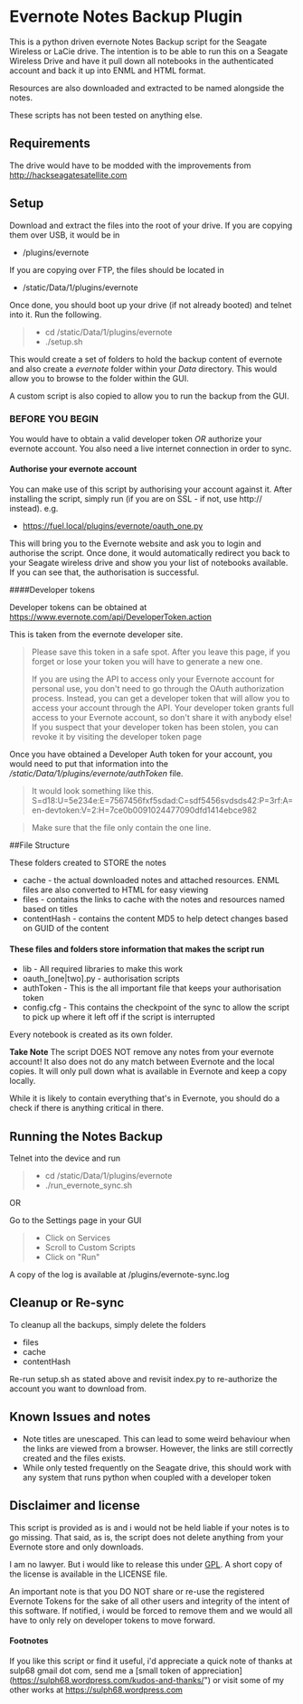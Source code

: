 # Evernote Notes Backup Plugin

This is a python driven evernote Notes Backup script for the Seagate
Wireless or LaCie drive.
The intention is to be able to run this on a Seagate Wireless Drive and
have it pull down all
notebooks in the authenticated account and back it up into ENML and HTML
format.

Resources are also downloaded and extracted to be named alongside the
notes.

These scripts has not been tested on anything else.

## Requirements

The drive would have to be modded with the improvements from
<http://hackseagatesatellite.com>

## Setup

Download and extract the files into the root of your drive.
If you are copying them over USB, it would be in

* /plugins/evernote

If you are copying over FTP, the files should be located in

* /static/Data/1/plugins/evernote

Once done, you should boot up your drive (if not already booted) and
telnet into it. Run the following.
> * cd /static/Data/1/plugins/evernote
> * ./setup.sh
 
This would create a set of folders to hold the backup content of
evernote and also create a *evernote* folder within your *Data*
directory. This would allow you to browse to the folder within the GUI.

A custom script is also copied to allow you to run the backup from the
GUI.

### BEFORE YOU BEGIN
You would have to obtain a valid developer token *OR* authorize your evernote account. You also need a live internet connection in order to sync.

#### Authorise your evernote account
You can make use of this script by authorising your account against it. After installing the script, simply run (if you are on SSL - if not, use http:// instead). e.g.

* <https://fuel.local/plugins/evernote/oauth_one.py>

This will bring you to the Evernote website and ask you to login and authorise the script. Once done, it would automatically redirect you back to your Seagate wireless drive and show you your list of notebooks available. If you can see that, the authorisation is successful.

 
####Developer tokens

Developer tokens can be obtained at <https://www.evernote.com/api/DeveloperToken.action>

This is taken from the evernote developer site.
> Please save this token in a safe spot. After you leave this page, if you forget or lose your token you will have to generate a new one.
> 
> If you are using the API to access only your Evernote account for personal use, you don't need to go through the OAuth authorization process. Instead, you can get a developer token that will allow you to access your account through the API.
> Your developer token grants full access to your Evernote account, so don't share it with anybody else! If you suspect that your developer token has been stolen, you can revoke it by visiting the developer token page 

Once you have obtained a Developer Auth token for your account, you would need to put that information into the */static/Data/1/plugins/evernote/authToken* file.

> It would look something like this.
> S=d18:U=5e234e:E=7567456fxf5sdad:C=sdf5456svdsds42:P=3rf:A=en-devtoken:V=2:H=7ce0b0091024477090dfd1414ebce982

> Make sure that the file only contain the one line.

##File Structure

These folders created to STORE the notes

* cache - the actual downloaded notes and attached resources. ENML files
are also converted to HTML for easy viewing
* files - contains the links to cache with the notes and resources named
based on titles
* contentHash - contains the content MD5 to help detect changes based on
GUID of the content

#### These files and folders store information that makes the script run
* lib - All required libraries to make this work
* oauth_[one|two].py - authorisation scripts
* authToken - This is the all important file that keeps your authorisation token
* config.cfg - This contains the checkpoint of the sync to allow the script to pick up where it left off if the script is interrupted 

Every notebook is created as its own folder. 

**Take Note** The script DOES NOT remove any notes from your evernote
account! It also does not do any match between Evernote and the local
copies. It will only pull down what is available in Evernote and keep a
copy locally.

While it is likely to contain everything that's in Evernote, you should
do a check if there is anything critical in there.

## Running the Notes Backup

Telnet into the device and run
> * cd /static/Data/1/plugins/evernote
> * ./run_evernote_sync.sh
> 
OR

Go to the Settings page in your GUI
> * Click on Services
> * Scroll to Custom Scripts
> * Click on "Run"
> 
A copy of the log is available at /plugins/evernote-sync.log

## Cleanup or Re-sync

To cleanup all the backups, simply delete the folders
* files
* cache
* contentHash

Re-run setup.sh as stated above and revisit index.py to re-authorize the
account you want to download from.

## Known Issues and notes
* Note titles are unescaped. This can lead to some weird behaviour when the links are viewed from a browser. However, the links are still correctly created and the files exists.
* While only tested frequently on the Seagate drive, this should work with any system that runs python when coupled with a developer token

## Disclaimer and license
This script is provided as is and i would not be held liable if your notes is to go missing. That said, as is, the script does not delete anything from your Evernote store and only downloads. 

I am no lawyer. But i would like to release this under [GPL](http://www.gnu.org/copyleft/gpl.html). A short copy of the license is available in the LICENSE file.

An important note is that you DO NOT share or re-use the registered Evernote Tokens for the sake of all other users and integrity of the intent of this software. If notified, i would be forced to remove them and we would all have to only rely on developer tokens to move forward.

#### Footnotes
If you like this script or find it useful, i'd appreciate a quick note of thanks at sulp68 <at> gmail dot com, send me a [small token of appreciation] (https://sulph68.wordpress.com/kudos-and-thanks/") or visit some of my other works at <https://sulph68.wordpress.com>
